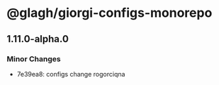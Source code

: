 # @glagh/giorgi-configs-monorepo

## 1.11.0-alpha.0

### Minor Changes

- 7e39ea8: configs change rogorciqna
